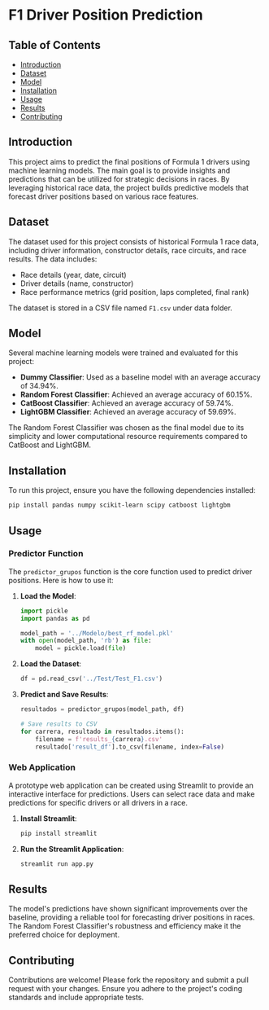 # F1 Driver Position Prediction

## Table of Contents

- [Introduction](#introduction)
- [Dataset](#dataset)
- [Model](#model)
- [Installation](#installation)
- [Usage](#usage)
- [Results](#results)
- [Contributing](#contributing)

## Introduction

This project aims to predict the final positions of Formula 1 drivers using machine learning models. The main goal is to provide insights and predictions that can be utilized for strategic decisions in races. By leveraging historical race data, the project builds predictive models that forecast driver positions based on various race features.

## Dataset

The dataset used for this project consists of historical Formula 1 race data, including driver information, constructor details, race circuits, and race results. The data includes:

- Race details (year, date, circuit)
- Driver details (name, constructor)
- Race performance metrics (grid position, laps completed, final rank)

The dataset is stored in a CSV file named `F1.csv` under data folder.

## Model

Several machine learning models were trained and evaluated for this project:

- **Dummy Classifier**: Used as a baseline model with an average accuracy of 34.94%.
- **Random Forest Classifier**: Achieved an average accuracy of 60.15%.
- **CatBoost Classifier**: Achieved an average accuracy of 59.74%.
- **LightGBM Classifier**: Achieved an average accuracy of 59.69%.

The Random Forest Classifier was chosen as the final model due to its simplicity and lower computational resource requirements compared to CatBoost and LightGBM.

## Installation

To run this project, ensure you have the following dependencies installed:

```sh
pip install pandas numpy scikit-learn scipy catboost lightgbm
```

## Usage

### Predictor Function

The `predictor_grupos` function is the core function used to predict driver positions. Here is how to use it:

1. **Load the Model**:
    ```python
    import pickle
    import pandas as pd

    model_path = '../Modelo/best_rf_model.pkl'
    with open(model_path, 'rb') as file:
        model = pickle.load(file)
    ```

2. **Load the Dataset**:
    ```python
    df = pd.read_csv('../Test/Test_F1.csv')
    ```

3. **Predict and Save Results**:
    ```python
    resultados = predictor_grupos(model_path, df)

    # Save results to CSV
    for carrera, resultado in resultados.items():
        filename = f'results_{carrera}.csv'
        resultado['result_df'].to_csv(filename, index=False)
    ```

### Web Application

A prototype web application can be created using Streamlit to provide an interactive interface for predictions. Users can select race data and make predictions for specific drivers or all drivers in a race.

1. **Install Streamlit**:
    ```sh
    pip install streamlit
    ```

2. **Run the Streamlit Application**:
    ```sh
    streamlit run app.py
    ```
    
## Results

The model's predictions have shown significant improvements over the baseline, providing a reliable tool for forecasting driver positions in races. The Random Forest Classifier's robustness and efficiency make it the preferred choice for deployment.

## Contributing

Contributions are welcome! Please fork the repository and submit a pull request with your changes. Ensure you adhere to the project's coding standards and include appropriate tests.
